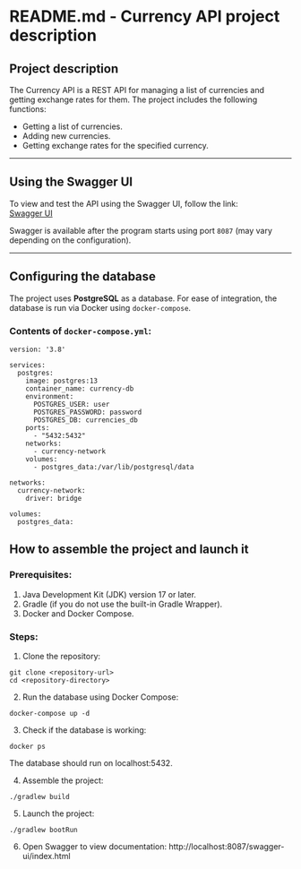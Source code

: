 # README.md - Currency API project description

## Project description

The Currency API is a REST API for managing a list of currencies and getting exchange rates for them. The project includes the following functions:

- Getting a list of currencies.
- Adding new currencies.
- Getting exchange rates for the specified currency.

---

## Using the Swagger UI

To view and test the API using the Swagger UI, follow the link:  
[Swagger UI](http://localhost:8087/swagger-ui/index.html)

Swagger is available after the program starts using port `8087` (may vary depending on the configuration).

---

## Configuring the database

The project uses **PostgreSQL** as a database. For ease of integration, the database is run via Docker using `docker-compose`.

### Contents of `docker-compose.yml`:

```
version: '3.8'

services:
  postgres:
    image: postgres:13
    container_name: currency-db
    environment:
      POSTGRES_USER: user
      POSTGRES_PASSWORD: password
      POSTGRES_DB: currencies_db
    ports:
      - "5432:5432"
    networks:
      - currency-network
    volumes:
      - postgres_data:/var/lib/postgresql/data

networks:
  currency-network:
    driver: bridge

volumes:
  postgres_data:
```

## How to assemble the project and launch it


### Prerequisites:
1. Java Development Kit (JDK) version 17 or later.
2. Gradle (if you do not use the built-in Gradle Wrapper).
3. Docker and Docker Compose.

### Steps:
1. Clone the repository:
```
git clone <repository-url>
cd <repository-directory>
```
2. Run the database using Docker Compose:

```
docker-compose up -d
```
3. Check if the database is working:
```
docker ps
```
The database should run on localhost:5432.

4. Assemble the project:
```
./gradlew build
```
5. Launch the project:

```
./gradlew bootRun
```

6. Open Swagger to view documentation: http://localhost:8087/swagger-ui/index.html



